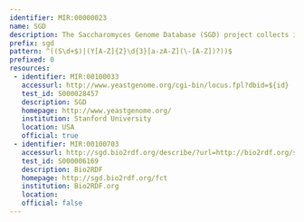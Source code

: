 ```yaml
---
identifier: MIR:00000023
name: SGD
description: The Saccharomyces Genome Database (SGD) project collects information and maintains a database of the molecular biology of the yeast Saccharomyces cerevisiae.
prefix: sgd
pattern: ^((S\d+$)|(Y[A-Z]{2}\d{3}[a-zA-Z](\-[A-Z])?))$
prefixed: 0
resources:
 - identifier: MIR:00100033
   accessurl: http://www.yeastgenome.org/cgi-bin/locus.fpl?dbid=${id}
   test_id: S000028457
   description: SGD
   homepage: http://www.yeastgenome.org/
   institution: Stanford University
   location: USA
   official: true
 - identifier: MIR:00100703
   accessurl: http://sgd.bio2rdf.org/describe/?url=http://bio2rdf.org/sgd:${id}
   test_id: S000006169
   description: Bio2RDF
   homepage: http://sgd.bio2rdf.org/fct
   institution: Bio2RDF.org
   location: 
   official: false
---
```

